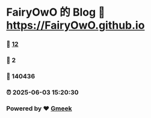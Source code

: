 # FairyOwO 的 Blog :link: https://FairyOwO.github.io 
### :page_facing_up: [12](https://FairyOwO.github.io/tag.html) 
### :speech_balloon: 2 
### :hibiscus: 140436 
### :alarm_clock: 2025-06-03 15:20:30 
### Powered by :heart: [Gmeek](https://github.com/Meekdai/Gmeek)
